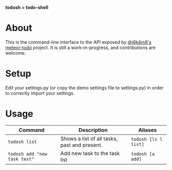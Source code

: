 **todosh = todo-shell**

# About
This is the command-line interface to the API exposed by [@j6k4m8's meteor-todo](https://github.com/j6k4m8/meteor-todo) project. It is still a work-in-progress, and contributions are welcome.

# Setup
Edit your settings.py (or copy the demo settings file to settings.py) in order to correctly import your settings.

# Usage

| Command | Description | Aliases | 
|---------|-------------|---------|
| `todosh list` | Shows a list of all tasks, past and present. | `todosh [ls l list]` |
| `todosh add "new task text"` | Add new task to the task list | `todosh [a add]` |
